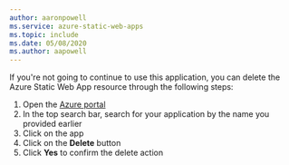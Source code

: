 ```yaml
---
author: aaronpowell
ms.service: azure-static-web-apps
ms.topic: include
ms.date: 05/08/2020
ms.author: aapowell
---
```


If you're not going to continue to use this application, you can delete the Azure Static Web App resource through the following steps:

1. Open the [Azure portal](https://portal.azure.com)
1. In the top search bar, search for your application by the name you provided earlier
1. Click on the app
1. Click on the **Delete** button
1. Click **Yes** to confirm the delete action
